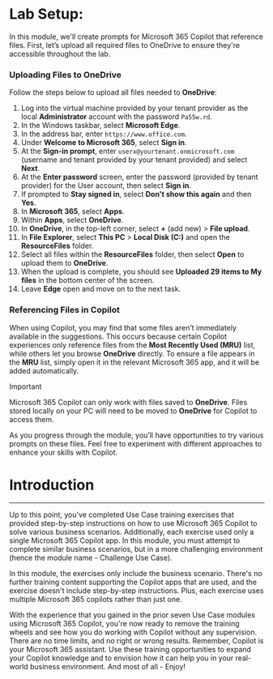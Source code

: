 # Lab Setup:

In this module, we'll create prompts for Microsoft 365 Copilot that reference files. First, let’s upload all required files to OneDrive to ensure they're accessible throughout the lab.


### Uploading Files to OneDrive

Follow the steps below to upload all files needed to **OneDrive**:

1. Log into the virtual machine provided by your tenant provider as the local **Administrator** account with the password `Pa55w.rd`.
2. In the Windows taskbar, select **Microsoft Edge**.
3. In the address bar, enter `https://www.office.com`.
4. Under **Welcome to Microsoft 365**, select **Sign in**.
5. At the **Sign-in prompt**, enter `userx@yourtenant.onmicrosoft.com` (username and tenant provided by your tenant provided) and select **Next**.
6. At the **Enter password** screen, enter the password (provided by tenant provider) for the User account, then select **Sign in**.
7. If prompted to **Stay signed in**, select **Don't show this again** and then **Yes**.
8. In **Microsoft 365**, select **Apps**.
9. Within **Apps**, select **OneDrive**.
10. In **OneDrive**, in the top-left corner, select **+** (add new) > **File upload**.
11. In **File Explorer**, select **This PC** > **Local Disk (C:)** and open the **ResourceFiles** folder.
12. Select all files within the **ResourceFiles** folder, then select **Open** to upload them to **OneDrive**.
13. When the upload is complete, you should see **Uploaded 29 items to My files** in the bottom center of the screen.
14. Leave **Edge** open and move on to the next task.

### Referencing Files in Copilot

When using Copilot, you may find that some files aren’t immediately available in the suggestions. This occurs because certain Copilot experiences only reference files from the **Most Recently Used (MRU)** list, while others let you browse **OneDrive** directly. To ensure a file appears in the **MRU** list, simply open it in the relevant Microsoft 365 app, and it will be added automatically.

> [!IMPORTANT]
> Microsoft 365 Copilot can only work with files saved to **OneDrive**. Files stored locally on your PC will need to be moved to **OneDrive** for Copilot to access them.

As you progress through the module, you’ll have opportunities to try various prompts on these files. Feel free to experiment with different approaches to enhance your skills with Copilot.
# Introduction
---
Up to this point, you've completed Use Case training exercises that provided step-by-step instructions on how to use Microsoft 365 Copilot to solve various business scenarios. Additionally, each exercise used only a single Microsoft 365 Copilot app. In this module, you must attempt to complete similar business scenarios, but in a more challenging environment (hence the module name - Challenge Use Case).

In this module, the exercises only include the business scenario. There's no further training content supporting the Copilot apps that are used, and the exercise doesn't include step-by-step instructions. Plus, each exercise uses multiple Microsoft 365 copilots rather than just one.

With the experience that you gained in the prior seven Use Case modules using Microsoft 365 Copilot, you're now ready to remove the training wheels and see how you do working with Copilot without any supervision. There are no time limits, and no right or wrong results. Remember, Copilot is your Microsoft 365 assistant. Use these training opportunities to expand your Copilot knowledge and to envision how it can help you in your real-world business environment. And most of all - Enjoy!

